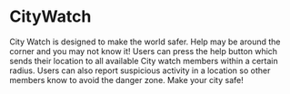 # CityWatch
City Watch is designed to make the world safer. Help may be around the corner and you may not know it! Users can press the help button which sends their location to all available City watch members within a certain radius. Users can also report suspicious activity in a location so other members know to avoid the danger zone. Make your city safe!

